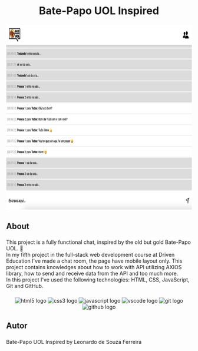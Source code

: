 <h1 align="center">Bate-Papo UOL Inspired</h1>

###

<div align="center">
  <img height="500" src="https://github.com/leonardodesouzaf/projeto5-batepapouol/blob/main/readme-image.png?raw=true"  />
</div>

###

<h2 align="left">About</h2>

###

<p align="left">This project is a fully functional chat, inspired by the old but gold Bate-Papo UOL. 💬 <br>In my fifth project in the full-stack web development course at Driven Education I've made a chat room, the page have mobile layout only. This project contains knowledges about how to work with API utilizing AXIOS library, how to send and receive data from the API and too much more. <br>In this project I've used the following technologies: HTML, CSS, JavaScript, Git and GitHub.</p>

###

<div align="center">
  <img src="https://cdn.jsdelivr.net/gh/devicons/devicon/icons/html5/html5-plain-wordmark.svg" height="40" width="52" alt="html5 logo"  />
  <img src="https://cdn.jsdelivr.net/gh/devicons/devicon/icons/css3/css3-plain-wordmark.svg" height="40" width="52" alt="css3 logo"  />
  <img src="https://cdn.jsdelivr.net/gh/devicons/devicon/icons/javascript/javascript-original.svg" height="40" width="52" alt="javascript logo"  />
  <img src="https://cdn.jsdelivr.net/gh/devicons/devicon/icons/vscode/vscode-original-wordmark.svg" height="40" width="52" alt="vscode logo"  />
  <img src="https://cdn.jsdelivr.net/gh/devicons/devicon/icons/git/git-plain-wordmark.svg" height="40" width="52" alt="git logo"  />
  <img src="https://cdn.jsdelivr.net/gh/devicons/devicon/icons/github/github-original-wordmark.svg" height="40" width="52" alt="github logo"  />
</div>

###

<h2 align="left">Autor</h2>

###

<p align="left">Bate-Papo UOL Inspired by Leonardo de Souza Ferreira</p>

###

